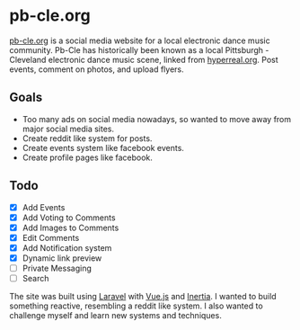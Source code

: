 # pb-cle.org
[pb-cle.org](https://pb-cle.org) is a social media website for a local electronic dance music community. Pb-Cle has historically been known as a local Pittsburgh - Cleveland electronic dance music scene, linked from [hyperreal.org](http://hyperreal.org). Post events, comment on photos, and upload flyers.

## Goals
- Too many ads on social media nowadays, so wanted to move away from major social media sites.
- Create reddit like system for posts.
- Create events system like facebook events.
- Create profile pages like facebook.

## Todo
- [x] Add Events
- [x] Add Voting to Comments
- [x] Add Images to Comments
- [x] Edit Comments
- [x] Add Notification system
- [x] Dynamic link preview
- [ ] Private Messaging
- [ ] Search

The site was built using [Laravel](https://laravel.com) with [Vue.js](https://vuejs.org) and [Inertia](https://inertiajs.com). I wanted to build something reactive, resembling a reddit like system. I also wanted to challenge myself and learn new systems and techniques.